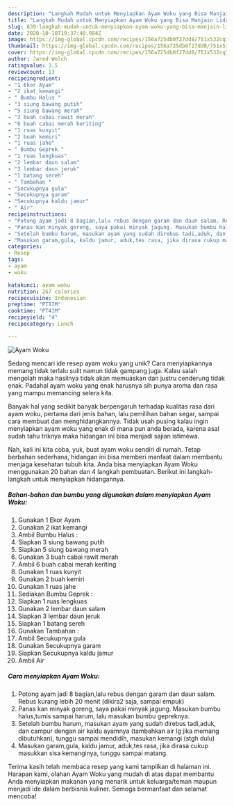 ```yaml
---
description: "Langkah Mudah untuk Menyiapkan Ayam Woku yang Bisa Manjain Lidah"
title: "Langkah Mudah untuk Menyiapkan Ayam Woku yang Bisa Manjain Lidah"
slug: 839-langkah-mudah-untuk-menyiapkan-ayam-woku-yang-bisa-manjain-lidah
date: 2020-10-10T19:37:40.984Z
image: https://img-global.cpcdn.com/recipes/156a725db0f27dd8/751x532cq70/ayam-woku-foto-resep-utama.jpg
thumbnail: https://img-global.cpcdn.com/recipes/156a725db0f27dd8/751x532cq70/ayam-woku-foto-resep-utama.jpg
cover: https://img-global.cpcdn.com/recipes/156a725db0f27dd8/751x532cq70/ayam-woku-foto-resep-utama.jpg
author: Jared Welch
ratingvalue: 3.5
reviewcount: 13
recipeingredient:
- "1 Ekor Ayam"
- "2 ikat kemangi"
- " Bumbu Halus "
- "3 siung bawang putih"
- "5 siung bawang merah"
- "3 buah cabai rawit merah"
- "6 buah cabai merah keriting"
- "1 ruas kunyit"
- "2 buah kemiri"
- "1 ruas jahe"
- " Bumbu Geprek "
- "1 ruas lengkuas"
- "2 lembar daun salam"
- "3 lembar daun jeruk"
- "1 batang sereh"
- " Tambahan "
- "Secukupnya gula"
- "Secukupnya garam"
- "Secukupnya kaldu jamur"
- " Air"
recipeinstructions:
- "Potong ayam jadi 8 bagian,lalu rebus dengan garam dan daun salam. Rebus kurang lebih 20 menit (dikira2 saja, sampai empuk)"
- "Panas kan minyak goreng, saya pakai minyak jagung. Masukan bumbu halus,tumis sampai harum, lalu masukan bumbu gepreknya."
- "Setelah bumbu harum, masukan ayam yang sudah direbus tadi,aduk, dan campur dengan air kaldu ayamnya (tambahkan air lg jika memang dibutuhkan), tunggu sampai mendidih, masukan kemangi (stgh dulu)"
- "Masukan garam,gula, kaldu jamur, aduk,tes rasa, jika dirasa cukup masukkan sisa kemanginya, tunggu sampai matang."
categories:
- Resep
tags:
- ayam
- woku

katakunci: ayam woku 
nutrition: 267 calories
recipecuisine: Indonesian
preptime: "PT17M"
cooktime: "PT41M"
recipeyield: "4"
recipecategory: Lunch

---
```



![Ayam Woku](https://img-global.cpcdn.com/recipes/156a725db0f27dd8/751x532cq70/ayam-woku-foto-resep-utama.jpg)

Sedang mencari ide resep ayam woku yang unik? Cara menyiapkannya memang tidak terlalu sulit namun tidak gampang juga. Kalau salah mengolah maka hasilnya tidak akan memuaskan dan justru cenderung tidak enak. Padahal ayam woku yang enak harusnya sih punya aroma dan rasa yang mampu memancing selera kita.

Banyak hal yang sedikit banyak berpengaruh terhadap kualitas rasa dari ayam woku, pertama dari jenis bahan, lalu pemilihan bahan segar, sampai cara membuat dan menghidangkannya. Tidak usah pusing kalau ingin menyiapkan ayam woku yang enak di mana pun anda berada, karena asal sudah tahu triknya maka hidangan ini bisa menjadi sajian istimewa.




Nah, kali ini kita coba, yuk, buat ayam woku sendiri di rumah. Tetap berbahan sederhana, hidangan ini bisa memberi manfaat dalam membantu menjaga kesehatan tubuh kita. Anda bisa menyiapkan Ayam Woku menggunakan 20 bahan dan 4 langkah pembuatan. Berikut ini langkah-langkah untuk menyiapkan hidangannya.

<!--inarticleads1-->

##### Bahan-bahan dan bumbu yang digunakan dalam menyiapkan Ayam Woku:

1. Gunakan 1 Ekor Ayam
1. Gunakan 2 ikat kemangi
1. Ambil  Bumbu Halus :
1. Siapkan 3 siung bawang putih
1. Siapkan 5 siung bawang merah
1. Gunakan 3 buah cabai rawit merah
1. Ambil 6 buah cabai merah keriting
1. Gunakan 1 ruas kunyit
1. Gunakan 2 buah kemiri
1. Gunakan 1 ruas jahe
1. Sediakan  Bumbu Geprek :
1. Siapkan 1 ruas lengkuas
1. Gunakan 2 lembar daun salam
1. Siapkan 3 lembar daun jeruk
1. Siapkan 1 batang sereh
1. Gunakan  Tambahan :
1. Ambil Secukupnya gula
1. Gunakan Secukupnya garam
1. Siapkan Secukupnya kaldu jamur
1. Ambil  Air




<!--inarticleads2-->

##### Cara menyiapkan Ayam Woku:

1. Potong ayam jadi 8 bagian,lalu rebus dengan garam dan daun salam. Rebus kurang lebih 20 menit (dikira2 saja, sampai empuk)
1. Panas kan minyak goreng, saya pakai minyak jagung. Masukan bumbu halus,tumis sampai harum, lalu masukan bumbu gepreknya.
1. Setelah bumbu harum, masukan ayam yang sudah direbus tadi,aduk, dan campur dengan air kaldu ayamnya (tambahkan air lg jika memang dibutuhkan), tunggu sampai mendidih, masukan kemangi (stgh dulu)
1. Masukan garam,gula, kaldu jamur, aduk,tes rasa, jika dirasa cukup masukkan sisa kemanginya, tunggu sampai matang.




Terima kasih telah membaca resep yang kami tampilkan di halaman ini. Harapan kami, olahan Ayam Woku yang mudah di atas dapat membantu Anda menyiapkan makanan yang menarik untuk keluarga/teman maupun menjadi ide dalam berbisnis kuliner. Semoga bermanfaat dan selamat mencoba!

